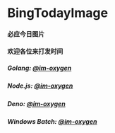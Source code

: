 # BingTodayImage
#### 必应今日图片
#### 欢迎各位来打发时间

##### Golang: [@im-oxygen](https://github.com/im-oxygen)
##### Node.js: [@im-oxygen](https://github.com/im-oxygen)
##### Deno: [@im-oxygen](https://github.com/im-oxygen)
##### Windows Batch: [@im-oxygen](https://github.com/im-oxygen)


